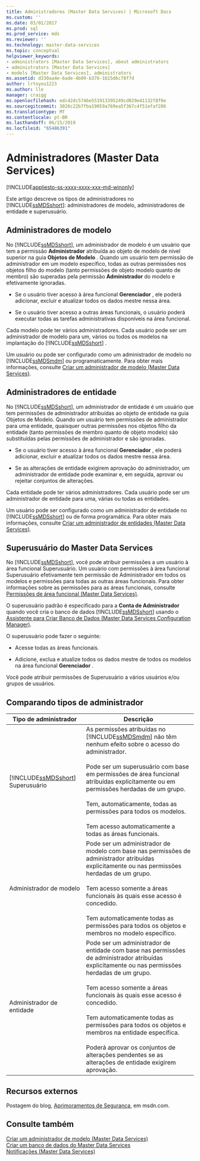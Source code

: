 ```yaml
---
title: Administradores (Master Data Services) | Microsoft Docs
ms.custom: ''
ms.date: 03/01/2017
ms.prod: sql
ms.prod_service: mds
ms.reviewer: ''
ms.technology: master-data-services
ms.topic: conceptual
helpviewer_keywords:
- administrators [Master Data Services], about administrators
- administrators [Master Data Services]
- models [Master Data Services], administrators
ms.assetid: d330aa4e-6ade-4b09-b376-1b15d6c78f7d
author: lrtoyou1223
ms.author: lle
manager: craigg
ms.openlocfilehash: edc42dc5746e551913395249cd029e41132f8f0e
ms.sourcegitcommit: 3026c22b7fba19059a769ea5f367c4f51efaf286
ms.translationtype: MT
ms.contentlocale: pt-BR
ms.lasthandoff: 06/15/2019
ms.locfileid: "65486391"
---
```

# <a name="administrators-master-data-services"></a>Administradores (Master Data Services)

[!INCLUDE[appliesto-ss-xxxx-xxxx-xxx-md-winonly](../includes/appliesto-ss-xxxx-xxxx-xxx-md-winonly.md)]

  Este artigo descreve os tipos de administradores no [!INCLUDE[ssMDSshort](../includes/ssmdsshort-md.md)]: administradores de modelo, administradores de entidade e superusuário.  
  
## <a name="model-administrators"></a>Administradores de modelo  
 No [!INCLUDE[ssMDSshort](../includes/ssmdsshort-md.md)], um administrador de modelo é um usuário que tem a permissão **Administrador** atribuída ao objeto de modelo de nível superior na guia **Objetos de Modelo** . Quando um usuário tem permissão de administrador em um modelo específico, todas as outras permissões nos objetos filho do modelo (tanto permissões de objeto modelo quanto de membro) são superadas pela permissão **Administrador** do modelo e efetivamente ignoradas.  
  
-   Se o usuário tiver acesso à área funcional **Gerenciador** , ele poderá adicionar, excluir e atualizar todos os dados mestre nessa área.  
  
-   Se o usuário tiver acesso a outras áreas funcionais, o usuário poderá executar todas as tarefas administrativas disponíveis na área funcional.  
  
 Cada modelo pode ter vários administradores. Cada usuário pode ser um administrador de modelo para um, vários ou todos os modelos na implantação do [!INCLUDE[ssMDSshort](../includes/ssmdsshort-md.md)] .  
  
 Um usuário ou pode ser configurado como um administrador de modelo no [!INCLUDE[ssMDSmdm](../includes/ssmdsmdm-md.md)] ou programaticamente. Para obter mais informações, consulte [Criar um administrador de modelo &#40;Master Data Services&#41;](../master-data-services/create-a-model-administrator-master-data-services.md).  
  
## <a name="entity-administrators"></a>Administradores de entidade  
 No [!INCLUDE[ssMDSshort](../includes/ssmdsshort-md.md)], um administrador de entidade é um usuário que tem permissões de administrador atribuídas ao objeto de entidade na guia Objetos de Modelo. Quando um usuário tem permissões de administrador para uma entidade, quaisquer outras permissões nos objetos filho da entidade (tanto permissões de membro quanto de objeto modelo) são substituídas pelas permissões de administrador e são ignoradas.  
  
-   Se o usuário tiver acesso à área funcional **Gerenciador** , ele poderá adicionar, excluir e atualizar todos os dados mestre nessa área.  
  
-   Se as alterações de entidade exigirem aprovação do administrador, um administrador de entidade pode examinar e, em seguida, aprovar ou rejeitar conjuntos de alterações.  
  
 Cada entidade pode ter vários administradores. Cada usuário pode ser um administrador de entidade para uma, várias ou todas as entidades.  
  
 Um usuário pode ser configurado como um administrador de entidade no [!INCLUDE[ssMDSshort](../includes/ssmdsshort-md.md)] ou de forma programática. Para obter mais informações, consulte [Criar um administrador de entidades &#40;Master Data Services&#41;](../master-data-services/create-an-entity-administrator-master-data-services.md).  
  
## <a name="master-data-services-super-user"></a>Superusuário do Master Data Services  
 No [!INCLUDE[ssMDSshort](../includes/ssmdsshort-md.md)], você pode atribuir permissões a um usuário à área funcional Superusuário. Um usuário com permissões à área funcional Superusuário efetivamente tem permissão de Administrador em todos os modelos e permissões para todas as outras áreas funcionais. Para obter informações sobre as permissões para as áreas funcionais, consulte [Permissões de área funcional &#40;Master Data Services&#41;](../master-data-services/functional-area-permissions-master-data-services.md).  
  
 O superusuário padrão é especificado para a **Conta de Administrador** quando você cria o banco de dados [!INCLUDE[ssMDSshort](../includes/ssmdsshort-md.md)] usando o [Assistente para Criar Banco de Dados &#40;Master Data Services Configuration Manager&#41;](../master-data-services/create-database-wizard-master-data-services-configuration-manager.md).  
  
 O superusuário pode fazer o seguinte:  
  
-   Acesse todas as áreas funcionais.  
  
-   Adicione, exclua e atualize todos os dados mestre de todos os modelos na área funcional **Gerenciador** .  
  
 Você pode atribuir permissões de Superusuário a vários usuários e/ou grupos de usuários.  
  
## <a name="comparing-administrator-types"></a>Comparando tipos de administrador  
  
|Tipo de administrador|Descrição|  
|------------------------|-----------------|  
|[!INCLUDE[ssMDSshort](../includes/ssmdsshort-md.md)] Superusuário|As permissões atribuídas no [!INCLUDE[ssMDSmdm](../includes/ssmdsmdm-md.md)] não têm nenhum efeito sobre o acesso do administrador.<br /><br /> Pode ser um superusuário com base em permissões de área funcional atribuídas explicitamente ou em permissões herdadas de um grupo.<br /><br /> Tem, automaticamente, todas as permissões para todos os modelos.<br /><br /> Tem acesso automaticamente a todas as áreas funcionais.|  
|Administrador de modelo|Pode ser um administrador de modelo com base nas permissões de administrador atribuídas explicitamente ou nas permissões herdadas de um grupo.<br /><br /> Tem acesso somente a áreas funcionais às quais esse acesso é concedido.<br /><br /> Tem automaticamente todas as permissões para todos os objetos e membros no modelo específico.|  
|Administrador de entidade|Pode ser um administrador de entidade com base nas permissões de administrador atribuídas explicitamente ou nas permissões herdadas de um grupo.<br /><br /> Tem acesso somente a áreas funcionais às quais esse acesso é concedido.<br /><br /> Tem automaticamente todas as permissões para todos os objetos e membros na entidade específica.<br /><br /> Poderá aprovar os conjuntos de alterações pendentes se as alterações de entidade exigirem aprovação.|  
  
## <a name="external-resources"></a>Recursos externos  
 Postagem do blog, [Aprimoramentos de Segurança](https://go.microsoft.com/fwlink/p/?LinkId=615376), em msdn.com.  
  
## <a name="see-also"></a>Consulte também  
 [Criar um administrador de modelo &#40;Master Data Services&#41;](../master-data-services/create-a-model-administrator-master-data-services.md)   
 [Criar um banco de dados do Master Data Services](../master-data-services/install-windows/create-a-master-data-services-database.md)   
 [Notificações &#40;Master Data Services&#41;](../master-data-services/notifications-master-data-services.md)  
  
  
